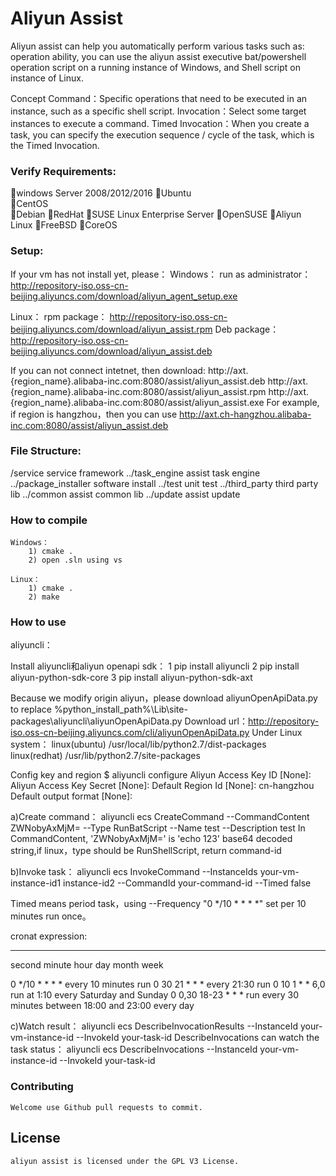 # Aliyun Assist

Aliyun assist can help you automatically perform various tasks such as:
operation ability, you can use the aliyun assist executive bat/powershell operation script on a running instance of Windows, and Shell script on instance of Linux.

Concept
  Command：Specific operations that need to be executed in an instance, such as a specific shell script.
  Invocation：Select some target instances to execute a command.
  Timed Invocation：When you create a task, you can specify the execution sequence / cycle of the task, which is the Timed Invocation.

###  Verify Requirements:

windows Server 2008/2012/2016
Ubuntu   
CentOS  
Debian
RedHat
SUSE Linux Enterprise Server
OpenSUSE
Aliyun Linux
FreeBSD
CoreOS

### Setup:
If your vm has not install yet, please：
Windows：
run as administrator：
    http://repository-iso.oss-cn-beijing.aliyuncs.com/download/aliyun_agent_setup.exe

Linux：
rpm package：
    http://repository-iso.oss-cn-beijing.aliyuncs.com/download/aliyun_assist.rpm
Deb package：
    http://repository-iso.oss-cn-beijing.aliyuncs.com/download/aliyun_assist.deb
		
If you can not connect intetnet, then download:
  http://axt.{region_name}.alibaba-inc.com:8080/assist/aliyun_assist.deb
  http://axt.{region_name}.alibaba-inc.com:8080/assist/aliyun_assist.rpm
  http://axt.{region_name}.alibaba-inc.com:8080/assist/aliyun_assist.exe
For example, if region is hangzhou，then you can use http://axt.ch-hangzhou.alibaba-inc.com:8080/assist/aliyun_assist.deb

### File Structure:

  /service  service framework
../task_engine assist task engine
../package_installer software install
../test unit test
../third_party third party lib
../common assist common lib
../update assist update
	
### How to compile
    Windows：
		1) cmake .
		2) open .sln using vs
		
    Linux：
		1) cmake .
		2) make
		

### How to use
  aliyuncli：
 
  Install aliyuncli和aliyun openapi sdk：
1 pip install aliyuncli
2 pip install aliyun-python-sdk-core
3 pip install aliyun-python-sdk-axt
	
Because we modify origin aliyun，please download aliyunOpenApiData.py to replace %python_install_path%\Lib\site-packages\aliyuncli\aliyunOpenApiData.py
  Download url：http://repository-iso.oss-cn-beijing.aliyuncs.com/cli/aliyunOpenApiData.py
  Under Linux system：
  linux(ubuntu)
    /usr/local/lib/python2.7/dist-packages   
  linux(redhat)
    /usr/lib/python2.7/site-packages
	
  Config key and region
$ aliyuncli configure
Aliyun Access Key ID [None]: <Your aliyun access key id>
Aliyun Access Key Secret [None]: <Your aliyun access key secret>
Default Region Id [None]: cn-hangzhou
Default output format [None]: 

a)Create command：
  aliyuncli ecs CreateCommand --CommandContent ZWNobyAxMjM= --Type RunBatScript --Name test --Description test
In CommandContent, 'ZWNobyAxMjM=' is 'echo 123' base64 decoded string,if linux，type should be RunShellScript, return command-id


b)Invoke task：
  aliyuncli ecs InvokeCommand --InstanceIds  your-vm-instance-id1 instance-id2 --CommandId your-command-id --Timed false

  Timed means period task，using --Frequency "0 */10 * * * *" set per 10 minutes run once。

cronat expression:
*       *      *    *   *      *
second minute hour day month week

0 */10 * * * *  every 10 minutes run 
0 30 21 * * * every 21:30 run
0 10 1 * * 6,0 run at 1:10 every Saturday and Sunday
0 0,30 18-23 * * * run every 30 minutes between 18:00 and 23:00 every day

c)Watch result：
  aliyuncli ecs DescribeInvocationResults --InstanceId your-vm-instance-id --InvokeId your-task-id
DescribeInvocations can watch the task status：
  aliyuncli ecs DescribeInvocations --InstanceId your-vm-instance-id --InvokeId your-task-id
 
### Contributing

    Welcome use Github pull requests to commit.

## License

    aliyun assist is licensed under the GPL V3 License.